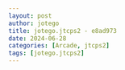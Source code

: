 ```yaml
---
layout: post
author: jotego
title: jotego.jtcps2 - e8ad973
date: 2024-06-28
categories: [Arcade, jtcps2]
tags: [jotego.jtcps2]
---
```


